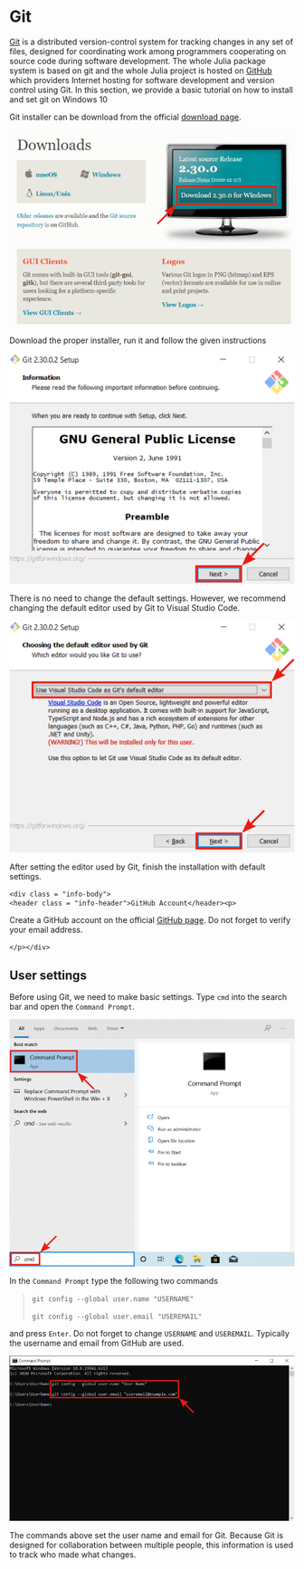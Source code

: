# Git

[Git](https://git-scm.com/) is a distributed version-control system for tracking changes in any set of files, designed for coordinating work among programmers cooperating on source code during software development. The whole Julia package system is based on git and the whole Julia project is hosted on [GitHub](https://github.com/) which providers Internet hosting for software development and version control using Git. In this section, we provide a basic tutorial on how to install and set git on Windows 10

Git installer can be download from the official [download page](https://git-scm.com/downloads).

![](gitinstall_1.png)

Download the proper installer, run it and follow the given instructions

![](gitinstall_2.png)

There is no need to change the default settings. However, we recommend changing the default editor used by Git to Visual Studio Code.

![](gitinstall_3.png)

After setting the editor used by Git, finish the installation with default settings.

```@raw html
<div class = "info-body">
<header class = "info-header">GitHub Account</header><p>
```

Create a GitHub account on the official [GitHub page](https://github.com/). Do not forget to verify your email address.

```@raw html
</p></div>
```

## User settings

Before using Git, we need to make basic settings. Type `cmd` into the search bar and open the `Command Prompt`.

![](juliapath_7.png)

In the `Command Prompt` type the following two commands

> `git config --global user.name "USERNAME"`
>
> `git config --global user.email "USEREMAIL"`

and press `Enter`. Do not forget to change `USERNAME` and `USEREMAIL`. Typically the username and email from GitHub are used.

![](gitsettings_1.png)

The commands above set the user name and email for Git. Because Git is designed for collaboration between multiple people, this information is used to track who made what changes.
